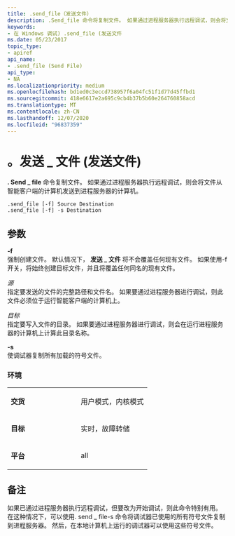 ```yaml
---
title: .send_file（发送文件）
description: .Send_file 命令将复制文件。 如果通过进程服务器执行远程调试，则会将文件从智能客户端的计算机发送到进程服务器的计算机。
keywords:
- 在 Windows 调试) .send_file (发送文件
ms.date: 05/23/2017
topic_type:
- apiref
api_name:
- .send_file (Send File)
api_type:
- NA
ms.localizationpriority: medium
ms.openlocfilehash: bd1ed0c3eccd738957f6a04fc51f1d77d45ffbd1
ms.sourcegitcommit: 418e6617e2a695c9cb4b37b5b60e264760858acd
ms.translationtype: MT
ms.contentlocale: zh-CN
ms.lasthandoff: 12/07/2020
ms.locfileid: "96837359"
---
```

# <a name="send_file-send-file"></a>。发送 \_ 文件 (发送文件) 


**. Send \_ file** 命令复制文件。 如果通过进程服务器执行远程调试，则会将文件从智能客户端的计算机发送到进程服务器的计算机。

```dbgcmd
.send_file [-f] Source Destination 
.send_file [-f] -s Destination 
```

## <a name="span-idddk_meta_send_file_dbgspanspan-idddk_meta_send_file_dbgspanparameters"></a><span id="ddk_meta_send_file_dbg"></span><span id="DDK_META_SEND_FILE_DBG"></span>参数


<span id="_______-f______"></span><span id="_______-F______"></span>**-f**   
强制创建文件。 默认情况下， **发送 \_ 文件** 将不会覆盖任何现有文件。 如果使用-f 开关，将始终创建目标文件，并且将覆盖任何同名的现有文件。

<span id="_______Source______"></span><span id="_______source______"></span><span id="_______SOURCE______"></span>*源*   
指定要发送的文件的完整路径和文件名。 如果要通过进程服务器进行调试，则此文件必须位于运行智能客户端的计算机上。

<span id="_______Destination______"></span><span id="_______destination______"></span><span id="_______DESTINATION______"></span>*目标*   
指定要写入文件的目录。 如果要通过进程服务器进行调试，则会在运行进程服务器的计算机上计算此目录名称。

<span id="_______-s______"></span><span id="_______-S______"></span>**-s**   
使调试器复制所有加载的符号文件。

### <a name="span-idenvironmentspanspan-idenvironmentspanspan-idenvironmentspanenvironment"></a><span id="Environment"></span><span id="environment"></span><span id="ENVIRONMENT"></span>环境

<table>
<colgroup>
<col width="50%" />
<col width="50%" />
</colgroup>
<tbody>
<tr class="odd">
<td align="left"><p><strong>交货</strong></p></td>
<td align="left"><p>用户模式，内核模式</p></td>
</tr>
<tr class="even">
<td align="left"><p><strong>目标</strong></p></td>
<td align="left"><p>实时，故障转储</p></td>
</tr>
<tr class="odd">
<td align="left"><p><strong>平台</strong></p></td>
<td align="left"><p>all</p></td>
</tr>
</tbody>
</table>

 

<a name="remarks"></a>备注
-------

如果已通过进程服务器执行远程调试，但要改为开始调试，则此命令特别有用。 在这种情况下，可以使用. send \_ file-s 命令将调试器已使用的所有符号文件复制到进程服务器。 然后，在本地计算机上运行的调试器可以使用这些符号文件。

 

 





